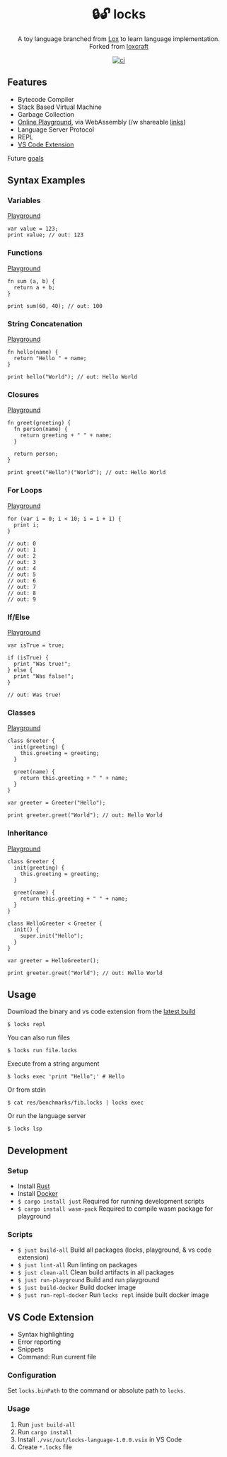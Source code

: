 <!-- markdownlint-configure-file {
  "MD033": false,
  "MD041": false
} -->

<div align="center">

# 🔒🔓 locks

A toy language branched from [Lox](https://www.craftinginterpreters.com/) to learn language implementation. Forked from [loxcraft](https://github.com/ajeetdsouza/loxcraft)

[![ci](https://github.com/kyleect/locks/actions/workflows/ci.yml/badge.svg)](https://github.com/kyleect/locks/actions/workflows/ci.yml)

</div>

## Features

- Bytecode Compiler
- Stack Based Virtual Machine
- Garbage Collection
- [Online Playground](https://kyleect.github.io/locks/), via WebAssembly (/w shareable [links](https://kyleect.github.io/locks/#/code=GYOwBAFgpgNjD2AKEBDAtlAlGA3gWACgwwAnKAFwFcTwAiACVgTFrAGoxUMBuQgX0KEADiQCWIcpCZJaAdXgkYAE1qZeBIA))
- Language Server Protocol
- REPL
- [VS Code Extension](#vs-code-extension)

Future [goals](https://github.com/kyleect/locks/issues/1)

## Syntax Examples

### Variables

[Playground](https://kyleect.github.io/locks/#/code=G4QwTgBKA2CuCmEC8ECMAmAzAbgLACgAHMASwDsAXKEOebCAegYgHtYKAuNLIA)

```
var value = 123;
print value; // out: 123
```

### Functions

[Playground](https://kyleect.github.io/locks/#/code=GYOwBAzgrgtmAUBDANGARgSjAbwLACgwwAnAUwBcpjxEwBqdAbgIF8CCAHYgSxHMljwAbAAZUAFhEZGYAPSywAeyjkAXGACMIkUA)

```
fn sum (a, b) {
  return a + b;
}

print sum(60, 40); // out: 100
```

### String Concatenation

[Playground](https://kyleect.github.io/locks/#/code=GYOwBAFgpgNjD2AKEBDAtlAlGA3gWACgwwAnKAFwFcTwAiACVgTFrAGoxUMBuQgX0KEADiQCWIcpCZJaAdXgkYAE1qZuYAPQaw8SuQBcYRnHhh5ipUA)

```
fn hello(name) {
  return "Hello " + name;
}

print hello("World"); // out: Hello World
```

### Closures

[Playground](https://kyleect.github.io/locks/#/code=GYOwBA5gTgpjAuAKad4EsQQJRgN4FgAoMMUMABxigGcB7EREAQwFsYcDiSxZ4BXKOBQIMEMAGowAImkSwzNgG4iJAL4qwG3gPCUa9ZYXWEi5KBniRYCRFIASMADaPaUrLYDqtKI4AmbxTAAeiCwWj54AC4wB2daMC8fXyA)

```
fn greet(greeting) {
  fn person(name) {
    return greeting + " " + name;
  }

  return person;
}

print greet("Hello")("World"); // out: Hello World
```

### For Loops

[Playground](https://kyleect.github.io/locks/#/code=GYewTgBAFAbghpAlhAvBADAbgsgPBARix1RIGpCBKCAbwFgAoCCABzEQDsAXHTRgX0ZA)

```
for (var i = 0; i < 10; i = i + 1) {
  print i;
}

// out: 0
// out: 1
// out: 2
// out: 3
// out: 4
// out: 5
// out: 6
// out: 7
// out: 8
// out: 9
```

### If/Else

[Playground](https://kyleect.github.io/locks/#/code=G4QwTgBAlgzgKmArgUwgXggFycg3AWACgioAzCAClgRQEoIBvIiCABzCgDtMIAiAdRAwsOAIS8ChAL4RkAGxiomhFuy48BQiKRALk4yVKJEA9CYgB7RJgBcEQcOwpRQA)

```
var isTrue = true;

if (isTrue) {
  print "Was true!";
} else {
  print "Was false!";
}

// out: Was true!
```

### Classes

[Playground](https://kyleect.github.io/locks/#/code=MYGwhgzhAEDiBOBTRAXR9oG8CwAoa0AlgHaEoAUA5kqiZQJRZ4EEoAWhEAdNcindAC80XrWKUA3M2gBfPNNEViYALaJGOfCyQoArvGLR2nHjX7joAamgAiW1ejK1UrXNxu8ANzAZF6IXBm6OQ2ABKIICAA9jb0LngADvAkKCJB8KZ8IQDqUfAgACaxEtAA9KXQUbooAFzQ4ZFR0Ln5BXhAA)

```
class Greeter {
  init(greeting) {
    this.greeting = greeting;
  }

  greet(name) {
    return this.greeting + " " + name;
  }
}

var greeter = Greeter("Hello");

print greeter.greet("World"); // out: Hello World
```

### Inheritance

[Playground](https://kyleect.github.io/locks/#/code=MYGwhgzhAEDiBOBTRAXR9oG8CwAoa0AlgHaEoAUA5kqiZQJRZ4EEoAWhEAdNcindAC80XrWKUA3M2gBfPNNEViYALaJGOfCyQoArvGLR2nHjX7joAamgAiW1ejK1UrXNxu8oSDAASiECAA9gh86NAAPHBmYZoEJGTkGtIEELoADuhc8RQ2fgGBNvQuBG4euABuYBiKYcJ5QSGo6IkueGnwJCgi0fCmfOQ2AOqB8CAAJoUS0AD009CBuigAXND1gdDDo2N4QA)

```
class Greeter {
  init(greeting) {
    this.greeting = greeting;
  }

  greet(name) {
    return this.greeting + " " + name;
  }
}

class HelloGreeter < Greeter {
  init() {
    super.init("Hello");
  }
}

var greeter = HelloGreeter();

print greeter.greet("World"); // out: Hello World
```

## Usage

Download the binary and vs code extension from the [latest build](https://github.com/kyleect/locks/actions/workflows/ci.yml)

```shell
$ locks repl
```

You can also run files

```shell
$ locks run file.locks
```

Execute from a string argument

```shell
$ locks exec 'print "Hello";' # Hello
```

Or from stdin

```shell
$ cat res/benchmarks/fib.locks | locks exec
```

Or run the language server

```shell
$ locks lsp
```

## Development

### Setup

- Install [Rust](https://www.rust-lang.org/tools/install)
- Install [Docker](https://www.docker.com/)
- `$ cargo install just` Required for running development scripts
- `$ cargo install wasm-pack` Required to compile wasm package for playground

### Scripts

- `$ just build-all` Build all packages (locks, playground, & vs code extension)
- `$ just lint-all` Run linting on packages
- `$ just clean-all` Clean build artifacts in all packages
- `$ just run-playground` Build and run playground
- `$ just build-docker` Build docker image
- `$ just run-repl-docker` Run `locks repl` inside built docker image

## VS Code Extension

- Syntax highlighting
- Error reporting
- Snippets
- Command: Run current file

### Configuration

Set `locks.binPath` to the command or absolute path to `locks`.

### Usage

1. Run `just build-all`
2. Run `cargo install`
3. Install `./vsc/out/locks-language-1.0.0.vsix` in VS Code
4. Create `*.locks` file
